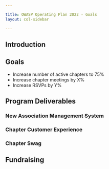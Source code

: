 ```yaml
---

title: OWASP Operating Plan 2022 - Goals
layout: col-sidebar

---
```


## Introduction

## Goals

- Increase number of active chapters to 75%
- Increase chapter meetings by X%
- Increase RSVPs by Y%

## Program Deliverables

### New Association Management System

### Chapter Customer Experience

### Chapter Swag

## Fundraising
